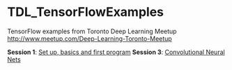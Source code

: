 # TDL_TensorFlowExamples
TensorFlow examples from Toronto Deep Learning Meetup http://www.meetup.com/Deep-Learning-Toronto-Meetup


**Session 1**: [Set up, basics and first program](Session1)
**Session 3**: [Convolutional Neural Nets](Session3)
